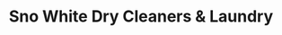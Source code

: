 ---
title: "Sno White Dry Cleaners & Laundry"
url: /castleisland/sno-white-dry-cleaners-and-laundry/
shop: laundry
---